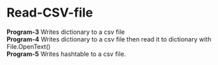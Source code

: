 # Read-CSV-file

**Program-3** Writes dictionary to a csv file<br>
**Program-4** Writes dictionary to a csv file then read it to dictionary with File.OpenText()<br>
**Program-5** Writes hashtable to a csv file.<br>

